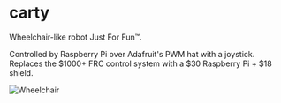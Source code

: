 # carty
Wheelchair-like robot Just For Fun™.

Controlled by Raspberry Pi over Adafruit's PWM hat with a joystick.
Replaces the $1000+ FRC control system with a $30 Raspberry Pi + $18 shield.

![Wheelchair](https://s-media-cache-ak0.pinimg.com/236x/2b/63/67/2b6367100e1d385575f76e9b5e3bd6a9.jpg)
